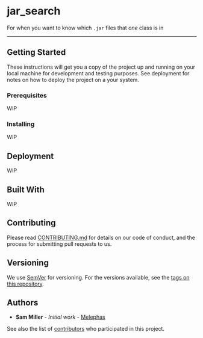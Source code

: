 # jar_search
For when you want to know which `.jar` files that _one_ class is in

---

## Getting Started 

These instructions will get you a copy of the project up and running on your local machine for development and testing purposes.
See deployment for notes on how to deploy the project on a your system.

### Prerequisites

WIP

### Installing

WIP

## Deployment

WIP

## Built With

WIP

## Contributing

Please read [CONTRIBUTING.md](https://gist.github.com/PurpleBooth/b24679402957c63ec426) for details on our code of conduct, and the process for submitting pull requests to us.

## Versioning

We use [SemVer](http://semver.org/) for versioning. For the versions available, see the [tags on this repository](https://github.com/Melephas/jar_search/tags).

## Authors 

* **Sam Miller** - *Initial work* - [Melephas](https://github.com/Melephas)

See also the list of [contributors](https://github.com/your/project/contributors) who participated in this project. 